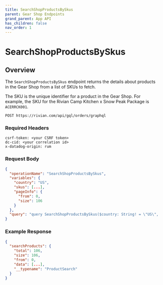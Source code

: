 ```yaml
---
title: SearchShopProductsBySkus
parent: Gear Shop Endpoints
grand_parent: App API
has_children: false
nav_order: 1
---
```


# SearchShopProductsBySkus

## Overview

The `SearchShopProductsBySkus` endpoint returns the details about products in the Gear Shop from a list of SKUs to fetch.

The SKU is the unique identifier for a product in the Gear Shop. For example, the SKU for the Rivian Camp Kitchen x Snow Peak Package is `ACERRCK001`.

`POST https://rivian.com/api/gql/orders/graphql`

### Required Headers

```text
csrf-token: <your CSRF token>
dc-cid: <your correlation id>
x-datadog-origin: rum
```

### Request Body

```json
{
  "operationName": "SearchShopProductsBySkus",
  "variables": {
    "country": "US",
    "skus": [...],
    "pageInfo": {
      "from": 0,
      "size": 106
    }
  },
  "query": "query SearchShopProductsBySkus($country: String! = \"US\", $skus: [String!]!, $pageInfo: ElasticSearchPageInput) {\n  searchProducts(\n    input: {storeType: ONLINE_STORE, country: $country, pageInfo: $pageInfo, filters: {skus: $skus}}\n  ) {\n    total\n    size\n    from\n    data {\n      ...SearchShopProductsChildProduct\n      ...SearchShopProductsStandaloneProduct\n      __typename\n    }\n    __typename\n  }\n}\n\nfragment SearchShopProductsChildProduct on ChildProduct {\n  _id: sku\n  sku\n  title\n  brand\n  rivianShopStatus\n  price {\n    listPrice {\n      amount\n      currency\n      __typename\n    }\n    __typename\n  }\n  dimensionValues {\n    name\n    valueName\n    localizedStrings\n    __typename\n  }\n  channels\n  channelAttributes {\n    ...SearchShopProductsChannelAttribute\n    __typename\n  }\n  __typename\n}\n\nfragment SearchShopProductsChannelAttribute on ChannelAttribute {\n  attributeId\n  name\n  channel\n  value\n  __typename\n}\n\nfragment SearchShopProductsStandaloneProduct on StandaloneProduct {\n  _id: sku\n  sku\n  title\n  brand\n  rivianShopStatus\n  price {\n    listPrice {\n      amount\n      currency\n      __typename\n    }\n    __typename\n  }\n  channels\n  channelAttributes {\n    ...SearchShopProductsChannelAttribute\n    __typename\n  }\n  __typename\n}\n"
}
```

### Example Response

```json
{
  "searchProducts": {
    "total": 106,
    "size": 106,
    "from": 0,
    "data": [...],
    "__typename": "ProductSearch"
  }
}
```
